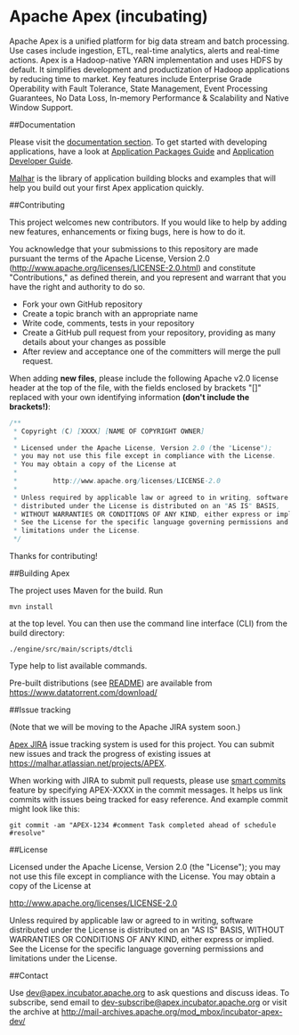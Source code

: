 

Apache Apex (incubating)
========================

Apache Apex is a unified platform for big data stream and batch processing. Use cases include ingestion, ETL, real-time analytics, alerts and real-time actions. Apex is a Hadoop-native YARN implementation and uses HDFS by default. It simplifies development and productization of Hadoop applications by reducing time to market. Key features include Enterprise Grade Operability with Fault Tolerance,  State Management, Event Processing Guarantees, No Data Loss, In-memory Performance & Scalability and Native Window Support.

##Documentation

Please visit the [documentation section](https://www.datatorrent.com/developer-resources/). To get started with developing applications, have a look at [Application Packages Guide](https://www.datatorrent.com/docs/guides/ApplicationPackages.html) and [Application Developer Guide](https://www.datatorrent.com/docs/guides/ApplicationDeveloperGuide.html).

[Malhar](https://github.com/apache/incubator-apex-malhar) is the library of application building blocks and examples that will help you build out your first Apex application quickly.

##Contributing

This project welcomes new contributors.  If you would like to help by adding new features, enhancements or fixing bugs, here is how to do it.

You acknowledge that your submissions to this repository are made pursuant the terms of the Apache License, Version 2.0 (http://www.apache.org/licenses/LICENSE-2.0.html) and constitute "Contributions," as defined therein, and you represent and warrant that you have the right and authority to do so.

  * Fork your own GitHub repository
  * Create a topic branch with an appropriate name
  * Write code, comments, tests in your repository
  * Create a GitHub pull request from your repository, providing as many details about your changes as possible
  * After review and acceptance one of the committers will merge the pull request.

When adding **new files**, please include the following Apache v2.0 license header at the top of the file, with the fields enclosed by brackets "[]" replaced with your own identifying information **(don't include the brackets!)**:
```java
/**
 * Copyright (C) [XXXX] [NAME OF COPYRIGHT OWNER]
 *
 * Licensed under the Apache License, Version 2.0 (the "License");
 * you may not use this file except in compliance with the License.
 * You may obtain a copy of the License at
 *
 *         http://www.apache.org/licenses/LICENSE-2.0
 *
 * Unless required by applicable law or agreed to in writing, software
 * distributed under the License is distributed on an "AS IS" BASIS,
 * WITHOUT WARRANTIES OR CONDITIONS OF ANY KIND, either express or implied.
 * See the License for the specific language governing permissions and
 * limitations under the License.
 */
```
Thanks for contributing!
 
##Building Apex

The project uses Maven for the build. Run 
```
mvn install
``` 
at the top level. You can then use the command line interface (CLI) from the build directory:
```
./engine/src/main/scripts/dtcli
```
Type help to list available commands. 

Pre-built distributions (see [README](https://www.datatorrent.com/docs/README.html)) are available from
https://www.datatorrent.com/download/

##Issue tracking

(Note that we will be moving to the Apache JIRA system soon.)

[Apex JIRA](https://malhar.atlassian.net/projects/APEX) issue tracking system is used for this project.
You can submit new issues and track the progress of existing issues at https://malhar.atlassian.net/projects/APEX.

When working with JIRA to submit pull requests, please use [smart commits](https://confluence.atlassian.com/display/AOD/Processing+JIRA+issues+with+commit+messages) feature by specifying APEX-XXXX in the commit messages.
It helps us link commits with issues being tracked for easy reference.  And example commit might look like this:

    git commit -am "APEX-1234 #comment Task completed ahead of schedule #resolve"

##License

Licensed under the Apache License, Version 2.0 (the "License"); you may not use this file except in compliance with the License. You may obtain a copy of the License at

http://www.apache.org/licenses/LICENSE-2.0

Unless required by applicable law or agreed to in writing, software distributed under the License is distributed on an "AS IS" BASIS, WITHOUT WARRANTIES OR CONDITIONS OF ANY KIND, either express or implied. See the License for the specific language governing permissions and limitations under the License.

##Contact

Use dev@apex.incubator.apache.org to ask questions and discuss ideas. To subscribe, send email to dev-subscribe@apex.incubator.apache.org or visit the archive at http://mail-archives.apache.org/mod_mbox/incubator-apex-dev/ 
